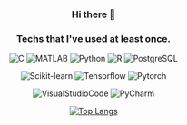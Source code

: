 <div align="center">
  
### Hi there 👋

### Techs that I've used at least once.

<!-- https://simpleicons.org/ -->
![C](https://img.shields.io/badge/C-00599C?style=for-the-badge&logo=c&logoColor=white)
![MATLAB](https://img.shields.io/badge/MATLAB-E34F26?style=for-the-badge&logo=matlab&logoColor=white)
![Python](https://img.shields.io/badge/Python-14354C?style=for-the-badge&logo=python&logoColor=white)
![R](https://img.shields.io/badge/R-276DC3?style=for-the-badge&logo=r&logoColor=white)
![PostgreSQL](https://img.shields.io/badge/PostgreSQL-316192?style=for-the-badge&logo=postgresql&logoColor=white)

![Scikit-learn](https://img.shields.io/badge/scikitlearn-F7931E?style=for-the-badge&logo=scikitlearn&logoColor=white)
![Tensorflow](https://img.shields.io/badge/TensorFlow-FF6F00?style=for-the-badge&logo=TensorFlow&logoColor=white)
![Pytorch](https://img.shields.io/badge/PyTorch-EE4C2C?style=for-the-badge&logo=PyTorch&logoColor=white)

![VisualStudioCode](https://img.shields.io/badge/Visual_Studio_Code-0078D4?style=for-the-badge&logo=visual%20studio%20code&logoColor=white)
![PyCharm](https://img.shields.io/badge/PyCharm-000000.svg?&style=for-the-badge&logo=PyCharm&logoColor=white)

<!--
![VisualStudio](https://img.shields.io/badge/Visual_Studio-5C2D91?style=for-the-badge&logo=visual%20studio&logoColor=white)
<img src="https://img.shields.io/badge/C-A8B9CC?style=flat-square&logo=C&logoColor=white"/></a>
<img src="https://img.shields.io/badge/Python-3776AB?style=flat-square&logo=Python&logoColor=white"/></a>
<img src="https://img.shields.io/badge/R-276DC3?style=flat-square&logo=R&logoColor=white"/></a>
<img src="https://img.shields.io/badge/MATLAB-006CA7?style=flat-square&logo=MATLAB&logoColor=white"/></a>
<img src="https://img.shields.io/badge/Modelica-EF2D5E?style=flat-square&logo=Modelica&logoColor=white"/></a>

<img src="https://img.shields.io/badge/scikitlearn-F7931E?style=flat-square&logo=scikitlearn&logoColor=white"/></a>
<img src="https://img.shields.io/badge/TensorFlow-FF6F00?style=flat-square&logo=TensorFlow&logoColor=white"/></a>
 <img src="https://img.shields.io/badge/PyTorch-EE4C2C?style=flat-square&logo=PyTorch&logoColor=white"/></a>
<img src="https://img.shields.io/badge/OpenCV-5C3EE8?style=flat-square&logo=OpenCV&logoColor=white"/></a> -->

<!-- <img src="https://img.shields.io/badge/Windows-0078D6?style=flat-square&logo=Windows&logoColor=white"/></a>
<img src="https://img.shields.io/badge/macOS-000000?style=flat-square&logo=macOS&logoColor=white"/></a>
<img src="https://img.shields.io/badge/Ubuntu-E95420?style=flat-square&logo=Ubuntu&logoColor=white"/></a> -->

<!-- <img src="https://img.shields.io/badge/Visual Studio Code-007ACC?style=flat-square&logo=VisualStudioCode&logoColor=white"/></a> -->

[![Top Langs](https://github-readme-stats.vercel.app/api/top-langs/?username=kobong8&layout=compact&langs_count=6&hide=jupyter%20notebook&theme=radical)](https://github.com/kobong8/github-readme-stats)

<!-- ![Top Langs](https://github-readme-stats.vercel.app/api/top-langs/?username=ko-bong&layout=compact&theme=radical) -->

<!-- [![ko-bong's github stats](https://github-readme-stats.vercel.app/api?username=ko-bong)](https://github.com/ko-bong/github-readme-stats) -->

</div>

<!--
**ko-bong/ko-bong** is a ✨ _special_ ✨ repository because its `README.md` (this file) appears on your GitHub profile.

Here are some ideas to get you started:

- 🔭 I’m currently working on ...
- 🌱 I’m currently learning ...
- 👯 I’m looking to collaborate on ...
- 🤔 I’m looking for help with ...
- 💬 Ask me about ...
- 📫 How to reach me: ...
- 😄 Pronouns: ...
- ⚡ Fun fact: ...
-->
